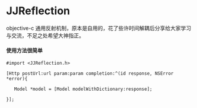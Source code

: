 # JJReflection
objective-c 通用反射机制，原本是自用的，花了些许时间解耦后分享给大家学习与交流，不足之处希望大神指正。

#### 使用方法很简单

`#import <JJReflection.h>`

`[Http postUrl:url param:param completion:^(id response, NSError *error){`

`	Model *model = [Model modelWithDictionary:response];`

`}];`